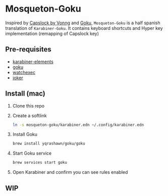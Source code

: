 # Mosqueton-Goku

Inspired by [Capslock by Vonng](https://github.com/Vonng/Capslock) and [Goku](https://github.com/yqrashawn/GokuRakuJoudo), `Mosqueton-Goku` is a half spanish translation of `Karabiner-Goku`. It contains keyboard shortcuts and Hyper key implementation (remapping of Capslock key)

## Pre-requisites

- [karabiner-elements](https://karabiner-elements.pqrs.org/)
- [goku](https://github.com/yqrashawn/GokuRakuJoudo)
- [watchexec](https://github.com/watchexec/watchexec)
- [joker](https://github.com/candid82/joker)

## Install (mac)

1. Clone this repo
2. Create a softlink

    ```bash
    ln -s mosqueton-goku/karabiner.edn ~/.config/karabiner.edn
    ```

3. Install Goku

    ```bash
    brew install yqrashawn/goku/goku
    ```

4. Start Goku service

    ```bash
    brew services start goku
    ```

5. Open Karabiner and confirm you can see rules enabled

## **WIP**